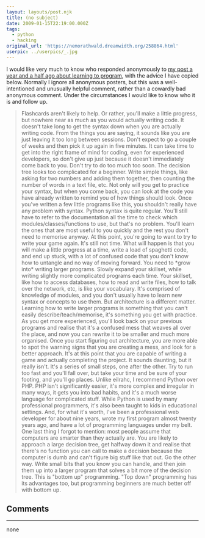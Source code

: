 ```yaml
---
layout: layouts/post.njk
title: (no subject)
date: 2009-01-15T22:19:00.000Z
tags:
  - python
  - hacking
original_url: 'https://nemorathwald.dreamwidth.org/258864.html'
userpic: ../userpics/_.jpg
---
```

I would like very much to know who responded anonymously to [my post a year and a half ago about learning to program](http://matt-arnold.livejournal.com/196611.html), with the advice I have copied below. Normally I ignore all anonymous posters, but this was a well-intentioned and unusually helpful comment, rather than a cowardly bad anonymous comment. Under the circumstances I would like to know who it is and follow up.

> Flashcards aren't likely to help. Or rather, you'll make a little progress, but nowhere near as much as you would actually writing code. It doesn't take long to get the syntax down when you are actually writing code. From the things you are saying, it sounds like you are just leaving it too long between sessions. Don't expect to go a couple of weeks and then pick it up again in five minutes. It can take time to get into the right frame of mind for coding, even for experienced developers, so don't give up just because it doesn't immediately come back to you. Don't try to do too much too soon. The decision tree looks too complicated for a beginner. Write simple things, like asking for two numbers and adding them together, then counting the number of words in a text file, etc. Not only will you get to practice your syntax, but when you come back, you can look at the code you have already written to remind you of how things should look. Once you've written a few little programs like this, you shouldn't really have any problem with syntax. Python syntax is quite regular. You'll still have to refer to the documentation all the time to check which modules/classes/functions to use, but that's no problem. You'll learn the ones that are most useful to you quickly and the rest you don't need to memorise anyway. At this point, you're going to want to try to write your game again. It's still not time. What will happen is that you will make a little progress at a time, write a load of spaghetti code, and end up stuck, with a lot of confused code that you don't know how to untangle and no way of moving forward. You need to \*grow into\* writing larger programs. Slowly expand your skillset, while writing slightly more complicated programs each time. Your skillset, like how to access databases, how to read and write files, how to talk over the network, etc, is like your vocabulary. It's comprised of knowledge of modules, and you don't usually have to learn new syntax or concepts to use them. But architecture is a different matter. Learning how to write larger programs is something that you can't easily describe/teach/memorise, it's something you get with practice. As you get more experienced, you'll look back on your previous programs and realise that it's a confused mess that weaves all over the place, and now you can rewrite it to be smaller and much more organised. Once you start figuring out architecture, you are more able to spot the warning signs that you are creating a mess, and look for a better approach. It's at this point that you are capable of writing a game and actually completing the project. It sounds daunting, but it really isn't. It's a series of small steps, one after the other. Try to run too fast and you'll fall over, but take your time and be sure of your footing, and you'll go places. Unlike eilrahc, I recommend Python over PHP. PHP isn't significantly easier, it's more complex and irregular in many ways, it gets you into bad habits, and it's a much worse language for complicated stuff. While Python is used by many professional programmers, it's also been taught to kids in educational settings. And, for what it's worth, I've been a professional web developer for about nine years, wrote my first program almost twenty years ago, and have a lot of programming languages under my belt. One last thing I forgot to mention: most people assume that computers are smarter than they actually are. You are likely to approach a large decision tree, get halfway down it and realise that there's no function you can call to make a decision because the computer is dumb and can't figure big stuff like that out. Go the other way. Write small bits that you know you can handle, and then join them up into a larger program that solves a bit more of the decision tree. This is "bottom up" programming. "Top down" programming has its advantages too, but programming beginners are much better off with bottom up.

## Comments

---

none
